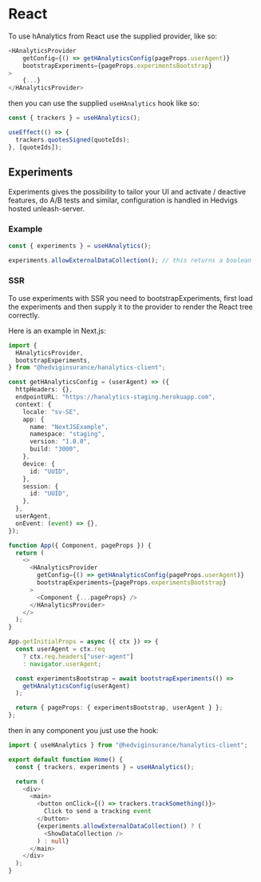 # React

To use hAnalytics from React use the supplied provider, like so:

```typescript
<HAnalyticsProvider
    getConfig={() => getHAnalyticsConfig(pageProps.userAgent)}
    bootstrapExperiments={pageProps.experimentsBootstrap}
>
    {...}
</HAnalyticsProvider>
```

then you can use the supplied `useHAnalytics` hook like so:

```typescript
const { trackers } = useHAnalytics();

useEffect(() => {
  trackers.quotesSigned(quoteIds);
}, [quoteIds]);
```

## Experiments

Experiments gives the possibility to tailor your UI and activate / deactive features, do A/B tests and similar, configuration is handled in Hedvigs hosted unleash-server.

### Example

```typescript
const { experiments } = useHAnalytics();

experiments.allowExternalDataCollection(); // this returns a boolean
```

### SSR

To use experiments with SSR you need to bootstrapExperiments, first load the experiments and then supply it to the provider to render the React tree correctly.

Here is an example in Next.js:

```typescript
import {
  HAnalyticsProvider,
  bootstrapExperiments,
} from "@hedviginsurance/hanalytics-client";

const getHAnalyticsConfig = (userAgent) => ({
  httpHeaders: {},
  endpointURL: "https://hanalytics-staging.herokuapp.com",
  context: {
    locale: "sv-SE",
    app: {
      name: "NextJSExample",
      namespace: "staging",
      version: "1.0.0",
      build: "3000",
    },
    device: {
      id: "UUID",
    },
    session: {
      id: "UUID",
    },
  },
  userAgent,
  onEvent: (event) => {},
});

function App({ Component, pageProps }) {
  return (
    <>
      <HAnalyticsProvider
        getConfig={() => getHAnalyticsConfig(pageProps.userAgent)}
        bootstrapExperiments={pageProps.experimentsBootstrap}
      >
        <Component {...pageProps} />
      </HAnalyticsProvider>
    </>
  );
}

App.getInitialProps = async ({ ctx }) => {
  const userAgent = ctx.req
    ? ctx.req.headers["user-agent"]
    : navigator.userAgent;

  const experimentsBootstrap = await bootstrapExperiments(() =>
    getHAnalyticsConfig(userAgent)
  );

  return { pageProps: { experimentsBootstrap, userAgent } };
};
```

then in any component you just use the hook:

```typescript
import { useHAnalytics } from "@hedviginsurance/hanalytics-client";

export default function Home() {
  const { trackers, experiments } = useHAnalytics();

  return (
    <div>
      <main>
        <button onClick={() => trackers.trackSomething()}>
          Click to send a tracking event
        </button>
        {experiments.allowExternalDataCollection() ? (
          <ShowDataCollection />
        ) : null}
      </main>
    </div>
  );
}
```
